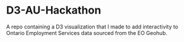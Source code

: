 # D3-AU-Hackathon
A repo containing a D3 visualization that I made to add interactivity to Ontario Employment Services data sourced from the EO Geohub.
